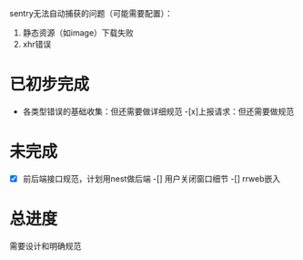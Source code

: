 sentry无法自动捕获的问题（可能需要配置）：
1. 静态资源（如image）下载失败
2. xhr错误 


# 已初步完成
* 各类型错误的基础收集：但还需要做详细规范
-[x]上报请求：但还需要做规范

# 未完成
-[x] 前后端接口规范，计划用nest做后端
-[] 用户关闭窗口细节
-[] rrweb嵌入


# 总进度
需要设计和明确规范